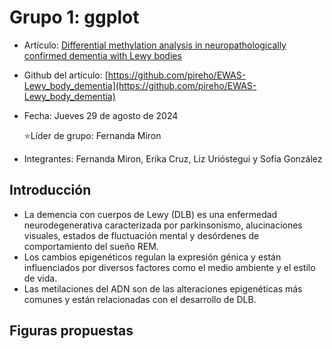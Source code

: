# Grupo 1: ggplot

- Artículo: [Differential methylation analysis in neuropathologically confirmed dementia with Lewy bodies](https://www.nature.com/articles/s42003-023-05725-x)
- Github del artículo: [https://github.com/pireho/EWAS-Lewy_body_dementia](https://github.com/pireho/EWAS-Lewy_body_dementia)
- Fecha: Jueves 29 de agosto de 2024
  
   ⭐Líder de grupo: Fernanda Miron
- Integrantes: Fernanda Miron, Erika Cruz, Liz Urióstegui y Sofía González

## Introducción

- La demencia con cuerpos de Lewy (DLB) es una enfermedad neurodegenerativa caracterizada por parkinsonismo, alucinaciones visuales, estados de fluctuación mental y desórdenes de comportamiento del sueño REM.
- Los cambios epigenéticos regulan la expresión génica y están influenciados por diversos factores como el medio ambiente y el estilo de vida.
- Las metilaciones del ADN son de las alteraciones epigenéticas más comunes y están relacionadas con el desarrollo de DLB.

## Figuras propuestas 


